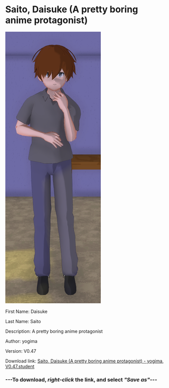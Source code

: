 # Saito, Daisuke (A pretty boring anime protagonist)

<img src="https://raw.githubusercontent.com/Arbiter1223/Daigaku-Gurashi-Custom-Students/master/Students/Files/Saito%2C%20Daisuke%20(A%20pretty%20boring%20anime%20protagonist).png" title="Saito, Daisuke (A pretty boring anime protagonist) - yogima, V0.47">

First Name: Daisuke

Last Name: Saito

Description: A pretty boring anime protagonist

Author: yogima

Version: V0.47

Download link: <a href="https://raw.githubusercontent.com/Arbiter1223/Daigaku-Gurashi-Custom-Students/master/Students/Files/Saito%2C%20Daisuke%20(A%20pretty%20boring%20anime%20protagonist)%20-%20yogima%2C%20V0.47.student">Saito, Daisuke (A pretty boring anime protagonist) - yogima, V0.47.student</a>

### ---**To download, _right-click_ the link, and select _"Save as"_**---
